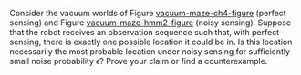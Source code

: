 

Consider the vacuum worlds of
Figure <a class="insideBookFigRef" target="_blank" href="https://aimacode.github.io/figures/vacuum-maze-ch4-figure.png">vacuum-maze-ch4-figure</a> (perfect sensing) and
Figure <a class="insideBookFigRef" target="_blank" href="https://aimacode.github.io/figures/vacuum-maze-hmm2-figure.png">vacuum-maze-hmm2-figure</a> (noisy sensing). Suppose
that the robot receives an observation sequence such that, with perfect
sensing, there is exactly one possible location it could be in. Is this
location necessarily the most probable location under noisy sensing for
sufficiently small noise probability $\epsilon$? Prove your claim or
find a counterexample.
